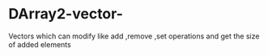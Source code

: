 # DArray2-vector-
Vectors which can modify like add ,remove ,set operations and get the size of added elements
